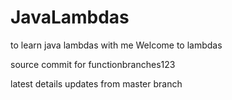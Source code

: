 # JavaLambdas
to learn java lambdas with me
Welcome to lambdas

source commit for functionbranches123

latest details updates from master branch

